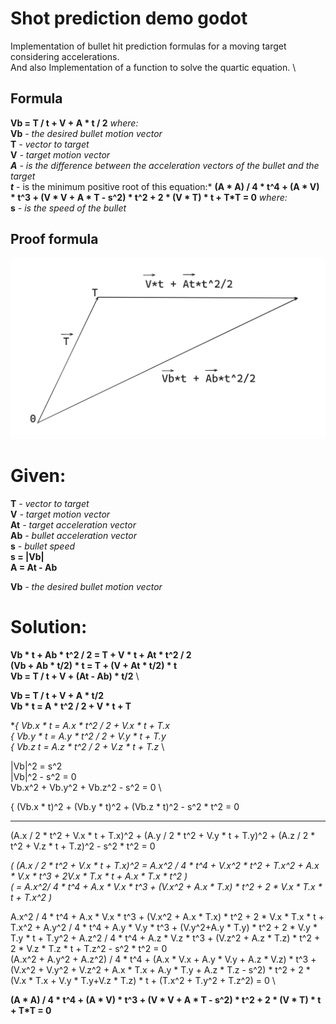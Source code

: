 # Shot prediction demo godot
Implementation of bullet hit prediction formulas for a moving target considering accelerations. \
And also Implementation of a function to solve the quartic equation. \

## Formula
**Vb = T / t + V + A * t / 2** *where:* \
**Vb** *- the desired bullet motion vector* \
**T** *- vector to target* \
**V** *- target motion vector \
**A** *- is the difference between the acceleration vectors of the bullet and the target* \
**t*** - is the minimum positive root of this equation:* **(A * A) / 4 * t^4 + (A * V) * t^3 + (V * V + A * T - s^2) * t^2 + 2 * (V * T) * t + T*T = 0** *where:* \
**s** *- is the speed of the bullet*

## Proof formula
![Scheme](docs/Scheme.png)
# Given:
**T** *- vector to target* \
**V** *- target motion vector* \
**At** *- target acceleration vector* \
**Ab** *- bullet acceleration vector* \
**s** *- bullet speed*\
**s = |Vb|**\
**A = At - Ab**

**Vb** *- the desired bullet motion vector*

# Solution:
**Vb * t + Ab * t^2 / 2 = T + V * t + At * t^2 / 2** \
**(Vb + Ab * t/2) * t = T + (V + At * t/2) * t** \
**Vb = T / t + V + (At - Ab) * t/2** \

**Vb = T / t + V + A * t/2** \
**Vb * t = A * t^2 / 2 + V * t + T**

**{ Vb.x * t = A.x * t^2 / 2 + V.x * t + T.x \
{ Vb.y * t = A.y * t^2 / 2 + V.y * t + T.y \
{ Vb.z  *t = A.z * t^2 / 2 + V.z * t + T.z** \


|Vb|^2 = s^2 \
|Vb|^2 - s^2 = 0 \
Vb.x^2 + Vb.y^2 + Vb.z^2 - s^2 = 0 \

{ (Vb.x * t)^2 + (Vb.y * t)^2 + (Vb.z * t)^2 - s^2 * t^2 = 0
***
(A.x / 2 * t^2 + V.x * t + T.x)^2 + (A.y / 2 * t^2 + V.y * t + T.y)^2 + (A.z / 2 * t^2 + V.z * t + T.z)^2 - s^2 * t^2 = 0

*( (A.x / 2 * t^2 + V.x * t + T.x)^2 = A.x^2 / 4 * t^4 + V.x^2 * t^2 + T.x^2 + A.x * V.x * t^3 + 2V.x * T.x * t + A.x * T.x * t^2 )* \
*( = A.x^2/ 4 * t^4 + A.x * V.x * t^3 + (V.x^2 + A.x * T.x) * t^2 + 2 * V.x * T.x * t + T.x^2 )*

A.x^2 / 4 * t^4 + A.x * V.x * t^3 + (V.x^2 + A.x * T.x) * t^2 + 2 * V.x * T.x * t + T.x^2  +  A.y^2 / 4 * t^4 + A.y * V.y * t^3 + (V.y^2+A.y * T.y) * t^2 + 2 * V.y * T.y * t + T.y^2  +  A.z^2 / 4 * t^4 + A.z * V.z * t^3 + (V.z^2 + A.z * T.z) * t^2 + 2 * V.z * T.z * t + T.z^2  -  s^2 * t^2 = 0 \
(A.x^2 + A.y^2 + A.z^2) / 4 * t^4 + (A.x * V.x + A.y * V.y + A.z * V.z) * t^3 + (V.x^2 + V.y^2 + V.z^2 + A.x * T.x + A.y * T.y + A.z * T.z - s^2) * t^2 + 2 * (V.x * T.x + V.y * T.y+V.z * T.z) * t + (T.x^2 + T.y^2 + T.z^2) = 0 \
 
**(A * A) / 4 * t^4 + (A * V) * t^3 + (V * V + A * T - s^2) * t^2 + 2 * (V * T) * t + T*T = 0**
